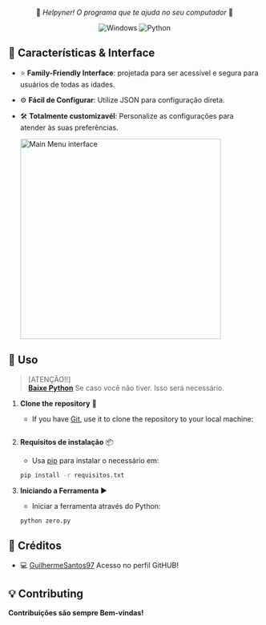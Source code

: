 <p align="center">
  <p align="center">
    🔑<em> Helpyner! O programa que te ajuda no seu computador </em>🔑
  </p>
  <p align="center">
    <img src="https://img.shields.io/badge/Windows-0078D6?style=for-the-badge&logo=windows&logoColor=white" alt="Windows">
    <img src="https://img.shields.io/badge/Python-3776AB.svg?style=for-the-badge&logo=Python&logoColor=white" alt="Python">
  </p>
</p>

## 🎯 Características & Interface

- ⭐ **Family-Friendly Interface**: projetada para ser acessível e segura para usuários de todas as idades.

- ⚙️ **Fácil de Configurar**: Utilize JSON para configuração direta.
- 🛠️ **Totalmente customizavél**: Personalize as configurações para atender às suas preferências.

  <img src="https://i.imgur.com/t7CwxZj.png" alt="Main Menu interface" height="400"/>
  

## 🚀 Uso

> [ATENÇÃO!!]  
> **[Baixe Python](https://www.python.org/downloads/)** Se caso você não tiver. Isso será necessário.
   
1. **Clone the repository** 🔗
   - If you have [Git](https://git-scm.com/downloads), use it to clone the repository to your local machine:
     ```bash


2. **Requisitos de instalação** 📦
    - Usa [pip](https://python.land/virtual-environments/installing-packages-with-pip) para instalar o necessário em:
   ```bash
   pip install -r requisitos.txt
   ```
   
3. **Iniciando a Ferramenta** ▶️
    - Iniciar a ferramenta através do Python:
    ```bash
    python zero.py
    ```

## 📃 Créditos

- 💻 [GuilhermeSantos97](https://github.com/GuilhermeSantos97) Acesso no perfil GitHUB!


## 💡 Contributing
**Contribuições são sempre Bem-vindas!** 